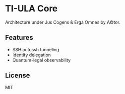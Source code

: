 # TI-ULA Core

Architecture under Jus Cogens & Erga Omnes by A©tor.

## Features
- SSH autossh tunneling
- Identity delegation
- Quantum-legal observability

## License
MIT

